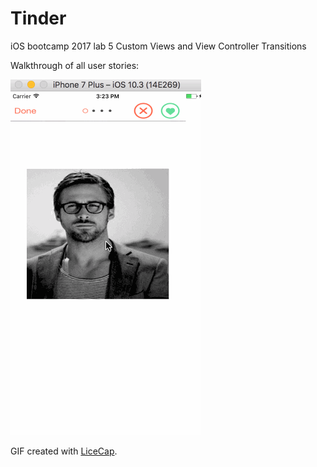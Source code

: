 # Tinder
iOS bootcamp 2017 lab 5 Custom Views and View Controller Transitions

Walkthrough of all user stories:

![Video Walkthrough](tinder.gif)

GIF created with [LiceCap](http://www.cockos.com/licecap/).
